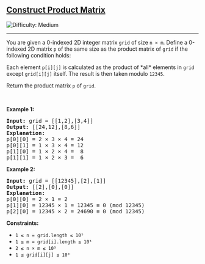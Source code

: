 <h2><a href="https://leetcode.com/problems/construct-product-matrix/">Construct Product Matrix</a></h2>
<img src="https://img.shields.io/badge/Difficulty-Medium-yellow" alt="Difficulty: Medium" />
<hr>

<p>You are given a 0-indexed 2D integer matrix <code>grid</code> of size <code>n × m</code>. Define a 0-indexed 2D matrix <code>p</code> of the same size as the product matrix of <code>grid</code> if the following condition holds:</p>

<p>Each element <code>p[i][j]</code> is calculated as the product of *all* elements in <code>grid</code> except <code>grid[i][j]</code> itself. The result is then taken modulo <code>12345</code>.</p>

<p>Return the product matrix <code>p</code> of <code>grid</code>.</p>

<p>&nbsp;</p>

<p><strong class="example">Example 1:</strong></p>
<pre>
<strong>Input:</strong> grid = [[1,2],[3,4]]
<strong>Output:</strong> [[24,12],[8,6]]
<strong>Explanation:</strong>
p[0][0] = 2 × 3 × 4 = 24  
p[0][1] = 1 × 3 × 4 = 12  
p[1][0] = 1 × 2 × 4 =  8  
p[1][1] = 1 × 2 × 3 =  6  
</pre>

<p><strong class="example">Example 2:</strong></p>
<pre>
<strong>Input:</strong> grid = [[12345],[2],[1]]
<strong>Output:</strong> [[2],[0],[0]]
<strong>Explanation:</strong>
p[0][0] = 2 × 1 = 2  
p[1][0] = 12345 × 1 = 12345 ≡ 0 (mod 12345)  
p[2][0] = 12345 × 2 = 24690 ≡ 0 (mod 12345)  
</pre>

<p><strong>Constraints:</strong></p>
<ul>
  <li><code>1 ≤ n = grid.length ≤ 10⁵</code></li>
  <li><code>1 ≤ m = grid[i].length ≤ 10⁵</code></li>
  <li><code>2 ≤ n × m ≤ 10⁵</code></li>
  <li><code>1 ≤ grid[i][j] ≤ 10⁹</code></li>
</ul>
